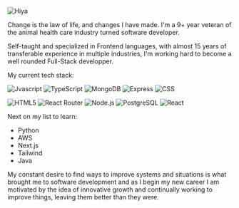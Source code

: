 ![Hiya](https://user-images.githubusercontent.com/91709114/218597488-2cc50b0f-886f-4f81-8d63-daf6a04b8884.png)

Change is the law of life, and changes I have made. I'm a 9+ year veteran of the animal health care industry turned software developer. 

Self-taught and specialized in Frontend languages, with almost 15 years of transferable experience in multiple industries, I'm working hard to become a well rounded Full-Stack developper. 

My current tech stack:

![Jvascript](https://img.shields.io/badge/JavaScript-F7DF1E.svg?style=for-the-badge&logo=JavaScript&logoColor=black)
![TypeScript](https://img.shields.io/badge/TypeScript-3178C6.svg?style=for-the-badge&logo=TypeScript&logoColor=white)
![MongoDB](https://img.shields.io/badge/MongoDB-47A248.svg?style=for-the-badge&logo=MongoDB&logoColor=white)
![Express](https://img.shields.io/badge/Express-000000.svg?style=for-the-badge&logo=Express&logoColor=white)
![CSS](https://img.shields.io/badge/CSS3-1572B6.svg?style=for-the-badge&logo=CSS3&logoColor=white)

![HTML5](https://img.shields.io/badge/HTML5-E34F26.svg?style=for-the-badge&logo=HTML5&logoColor=white)
![React Router](https://img.shields.io/badge/React%20Router-CA4245.svg?style=for-the-badge&logo=React-Router&logoColor=white)
![Node.js](https://img.shields.io/badge/Node.js-339933.svg?style=for-the-badge&logo=nodedotjs&logoColor=white)
![PostgreSQL](https://img.shields.io/badge/PostgreSQL-4169E1.svg?style=for-the-badge&logo=PostgreSQL&logoColor=white)
![React](https://img.shields.io/badge/React-61DAFB.svg?style=for-the-badge&logo=React&logoColor=black)


Next on my list to learn:
- Python
- AWS
- Next.js
- Tailwind
- Java

My constant desire to find ways to improve systems and situations is what brought me to software development and as I begin my new career I am motivated by the idea of innovative growth and continually working to improve things, leaving them better than they were.

<!--
- 🔭 I’m currently working on ...
- 🌱 I’m currently learning ...
- 👯 I’m looking to collaborate on ...
- 🤔 I’m looking for help with ...
- 💬 Ask me about ...
- 📫 How to reach me: ...
- 😄 Pronouns: ...
- ⚡ Fun fact: ...
-->
